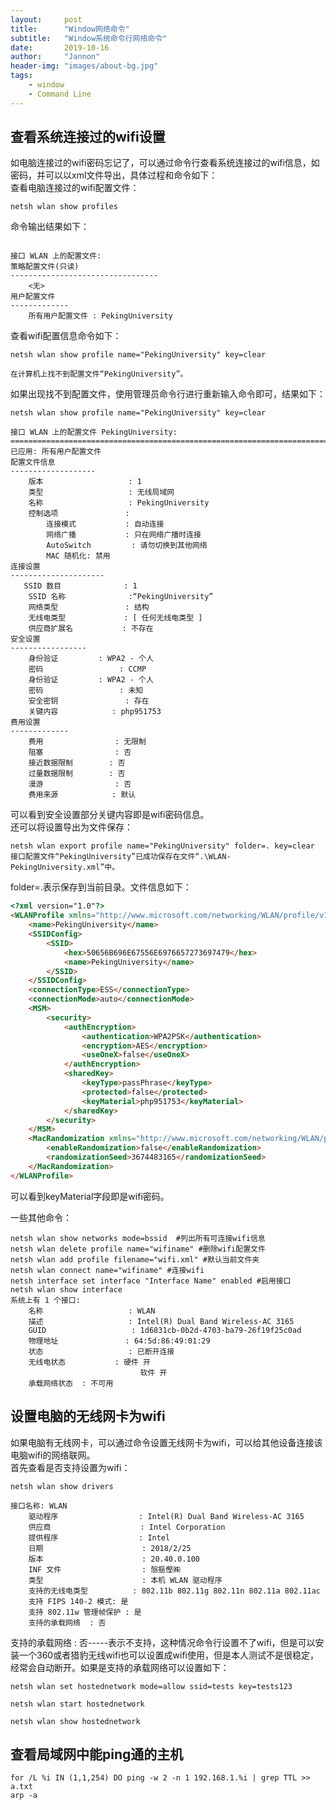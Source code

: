 ```yaml
---
layout:     post
title:      "Window网络命令"
subtitle:   "Window系统命令行网络命令"
date:       2019-10-16
author:     "Jannon"
header-img: "images/about-bg.jpg"
tags:
    - window
    - Command Line
---
```


## 查看系统连接过的wifi设置
如电脑连接过的wifi密码忘记了，可以通过命令行查看系统连接过的wifi信息，如密码，并可以以xml文件导出，具体过程和命令如下：   
查看电脑连接过的wifi配置文件：
``` shell
netsh wlan show profiles
```
命令输出结果如下：
``` shell

接口 WLAN 上的配置文件:
策略配置文件(只读)
---------------------------------
    <无>
用户配置文件
-------------
    所有用户配置文件 : PekingUniversity
```

查看wifi配置信息命令如下：
``` shell
netsh wlan show profile name="PekingUniversity" key=clear

在计算机上找不到配置文件“PekingUniversity”。    

```

如果出现找不到配置文件，使用管理员命令行进行重新输入命令即可，结果如下：
``` shell
netsh wlan show profile name="PekingUniversity" key=clear

接口 WLAN 上的配置文件 PekingUniversity:
=======================================================================
已应用: 所有用户配置文件
配置文件信息
-------------------
    版本                   : 1
    类型                   : 无线局域网
    名称                   : PekingUniversity
    控制选项               :
        连接模式           : 自动连接
        网络广播           : 只在网络广播时连接
        AutoSwitch         : 请勿切换到其他网络
        MAC 随机化: 禁用
连接设置
---------------------
   SSID 数目              : 1
    SSID 名称              :“PekingUniversity”
    网络类型               : 结构
    无线电类型             : [ 任何无线电类型 ]
    供应商扩展名           : 不存在
安全设置
-----------------
    身份验证         : WPA2 - 个人
    密码                 : CCMP
    身份验证         : WPA2 - 个人
    密码                 : 未知
    安全密钥               : 存在
    关键内容            : php951753
费用设置
-------------
    费用                : 无限制
    阻塞                : 否
    接近数据限制        : 否
    过量数据限制        : 否
    漫游                : 否
    费用来源            : 默认
```
可以看到安全设置部分关键内容即是wifi密码信息。   
还可以将设置导出为文件保存：
``` shell
netsh wlan export profile name="PekingUniversity" folder=. key=clear
接口配置文件“PekingUniversity”已成功保存在文件“.\WLAN-PekingUniversity.xml”中。
```
folder=.表示保存到当前目录。文件信息如下：
``` html
<?xml version="1.0"?>
<WLANProfile xmlns="http://www.microsoft.com/networking/WLAN/profile/v1">
	<name>PekingUniversity</name>
	<SSIDConfig>
		<SSID>
			<hex>50656B696E67556E6976657273697479</hex>
			<name>PekingUniversity</name>
		</SSID>
	</SSIDConfig>
	<connectionType>ESS</connectionType>
	<connectionMode>auto</connectionMode>
	<MSM>
		<security>
			<authEncryption>
				<authentication>WPA2PSK</authentication>
				<encryption>AES</encryption>
				<useOneX>false</useOneX>
			</authEncryption>
			<sharedKey>
				<keyType>passPhrase</keyType>
				<protected>false</protected>
				<keyMaterial>php951753</keyMaterial>
			</sharedKey>
		</security>
	</MSM>
	<MacRandomization xmlns="http://www.microsoft.com/networking/WLAN/profile/v3">
		<enableRandomization>false</enableRandomization>
		<randomizationSeed>3674483165</randomizationSeed>
	</MacRandomization>
</WLANProfile>
```
可以看到keyMaterial字段即是wifi密码。

一些其他命令：
``` shell
netsh wlan show networks mode=bssid  #列出所有可连接wifi信息
netsh wlan delete profile name="wifiname" #删除wifi配置文件
netsh wlan add profile filename="wifi.xml" #默认当前文件夹
netsh wlan connect name="wifiname" #连接wifi
netsh interface set interface "Interface Name" enabled #启用接口
netsh wlan show interface
系统上有 1 个接口:
    名称                   : WLAN
    描述                   : Intel(R) Dual Band Wireless-AC 3165
    GUID                   : 1d6831cb-0b2d-4703-ba79-26f19f25c0ad
    物理地址               : 64:5d:86:49:01:29
    状态                   : 已断开连接
    无线电状态           : 硬件 开
                             软件 开
    承载网络状态  : 不可用
```

## 设置电脑的无线网卡为wifi
如果电脑有无线网卡，可以通过命令设置无线网卡为wifi，可以给其他设备连接该电脑wifi的网络联网。   
首先查看是否支持设置为wifi：
``` shell
netsh wlan show drivers

接口名称: WLAN
    驱动程序                  : Intel(R) Dual Band Wireless-AC 3165
    供应商                    : Intel Corporation
    提供程序                  : Intel
    日期                      : 2018/2/25
    版本                      : 20.40.0.100
    INF 文件                  : 慤摳慳㈱
    类型                      : 本机 WLAN 驱动程序
    支持的无线电类型          : 802.11b 802.11g 802.11n 802.11a 802.11ac
    支持 FIPS 140-2 模式: 是
    支持 802.11w 管理帧保护 : 是
    支持的承载网络  : 否
```

支持的承载网络  : 否-----表示不支持，这种情况命令行设置不了wifi，但是可以安装一个360或者猎豹无线wifi也可以设置成wifi使用，但是本人测试不是很稳定，经常会自动断开。如果是支持的承载网络可以设置如下：
``` shell
netsh wlan set hostednetwork mode=allow ssid=tests key=tests123

netsh wlan start hostednetwork

netsh wlan show hostednetwork
```

## 查看局域网中能ping通的主机
``` shell
for /L %i IN (1,1,254) DO ping -w 2 -n 1 192.168.1.%i | grep TTL >> a.txt
arp -a
```
